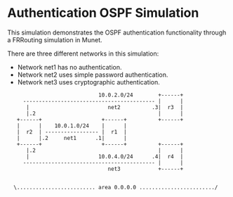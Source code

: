 Authentication OSPF Simulation
==============================

This simulation demonstrates the OSPF authentication functionality through a
FRRouting simulation in Munet.

There are three different networks in this simulation:

* Network net1 has no authentication.
* Network net2 uses simple password authentication.
* Network net3 uses cryptographic authentication.

```
                             10.0.2.0/24        +------+
     ------------------------------------------ |      |
      |                         net2          .3|  r3  |         
      |.2                                       |      |         
   +------+                   +------+          +------+      
   |      |    10.0.1.0/24    |      |                   
   |  r2  | ----------------- |  r1  |                   
   |      |.2     net1      .1|      |                   
   +------+                   +------+          +------+         
      |.2                                       |      |         
      |                      10.0.4.0/24      .4|  r4  |         
     ------------------------------------------ |      |
                                net3            +------+


  \......................... area 0.0.0.0 ......................../
  
```